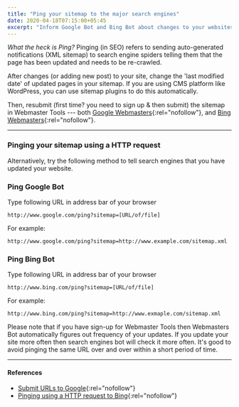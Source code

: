 ```yaml
---
title: "Ping your sitemap to the major search engines"
date: 2020-04-18T07:15:00+05:45
excerpt: "Inform Google Bot and Bing Bot about changes to your websites by submitting your XML sitemap URL."
---
```


_What the heck is Ping?_ Pinging (in SEO) refers to sending auto-generated notifications (XML sitemap) to search engine spiders telling them that the page has been updated and needs to be re-crawled.

After changes (or adding new post) to your site, change the 'last modified date' of updated pages in your sitemap. If you are using CMS platform like WordPress, you can use sitemap plugins to do this automatically.

Then, resubmit (first time? you need to sign up & then submit) the sitemap in Webmaster Tools --- both [Google Webmasters](https://www.google.com/webmasters/){:rel="nofollow"}, and [Bing Webmasters](https://www.bing.com/toolbox/webmaster){:rel="nofollow"}.

---

### Pinging your sitemap using a HTTP request

Alternatively, try the following method to tell search engines that you have updated your website.

### Ping Google Bot

Type following URL in address bar of your browser

```text
http://www.google.com/ping?sitemap=[URL/of/file]
```

For example:

```text
http://www.google.com/ping?sitemap=http://www.example.com/sitemap.xml
```

### Ping Bing Bot

Type following URL in address bar of your browser

```text
http://www.bing.com/ping?sitemap=[URL/of/file]
```

For example:

```text
http://www.bing.com/ping?sitemap=http://www.exmaple.com/sitemap.xml
```

Please note that if you have sign-up for Webmaster Tools then Webmasters Bot automatically figures out frequency of your updates. If you update your site more often then search engines bot will check it more often. It's good to avoid pinging the same URL over and over within a short period of time.

---

#### References

- [Submit URLs to Google](https://developers.google.com/search/docs/guides/submit-URLs){:rel="nofollow"}
- [Pinging using a HTTP request to Bing](https://www.bing.com/webmaster/help/sitemaps-3b5cf6ed){:rel="nofollow"}
